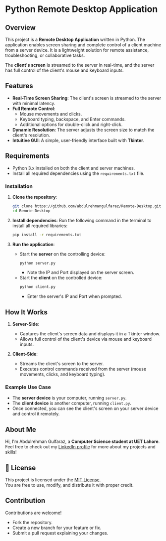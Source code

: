 # Python Remote Desktop Application

## Overview
This project is a **Remote Desktop Application** written in Python. The application enables screen sharing and complete control of a client machine from a server device. It is a lightweight solution for remote assistance, troubleshooting, or collaborative tasks.

The **client's screen** is streamed to the server in real-time, and the server has full control of the client's mouse and keyboard inputs.

## Features
- **Real-Time Screen Sharing**: The client's screen is streamed to the server with minimal latency.
- **Full Remote Control**:
  - Mouse movements and clicks.
  - Keyboard typing, backspace, and Enter commands.
  - Additional options for double-click and right-click.
- **Dynamic Resolution**: The server adjusts the screen size to match the client's resolution.
- **Intuitive GUI**: A simple, user-friendly interface built with **Tkinter**.

## Requirements
- Python 3.x installed on both the client and server machines.
- Install all required dependencies using the `requirements.txt` file.

### Installation

1. **Clone the repository**:
   ```bash
   git clone https://github.com/abdulrehmangulfaraz/Remote-Desktop.git
   cd Remote-Desktop
   ```

2. **Install dependencies**:
   Run the following command in the terminal to install all required libraries:
   ```bash
   pip install -r requirements.txt
   ```

3. **Run the application**:
   - Start the **server** on the controlling device:
     ```bash
     python server.py
     ```
     - Note the IP and Port displayed on the server screen.
   - Start the **client** on the controlled device:
     ```bash
     python client.py
     ```
     - Enter the server's IP and Port when prompted.

## How It Works
1. **Server-Side**:
   - Captures the client's screen data and displays it in a Tkinter window.
   - Allows full control of the client's device via mouse and keyboard inputs.

2. **Client-Side**:
   - Streams the client's screen to the server.
   - Executes control commands received from the server (mouse movements, clicks, and keyboard typing).

### Example Use Case
- The **server device** is your computer, running `server.py`.
- The **client device** is another computer, running `client.py`.
- Once connected, you can see the client's screen on your server device and control it remotely.


## About Me
Hi, I'm Abdulrehman Gulfaraz, a **Computer Science student at UET Lahore**.
Feel free to check out my [LinkedIn profile](https://www.linkedin.com/in/abdulrehman-gulfaraz) for more about my projects and skills!

## 📄 License

This project is licensed under the [MIT License](LICENSE).  
You are free to use, modify, and distribute it with proper credit.


## Contribution
Contributions are welcome!
- Fork the repository.
- Create a new branch for your feature or fix.
- Submit a pull request explaining your changes.


